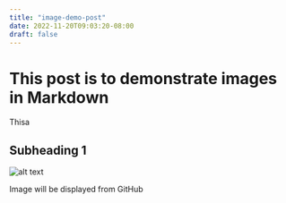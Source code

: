 ```yaml
---
title: "image-demo-post"
date: 2022-11-20T09:03:20-08:00
draft: false
---
```

# This post is to demonstrate images in Markdown

Thisa


## Subheading 1

![alt text](/images/image_1.jpg)

Image will be displayed from GitHub
